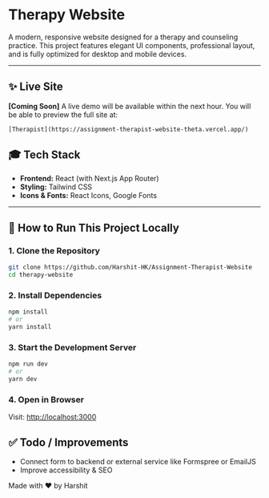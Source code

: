 # Therapy Website

A modern, responsive website designed for a therapy and counseling practice. This project features elegant UI components, professional layout, and is fully optimized for desktop and mobile devices.

---

## ✨ Live Site

**\[Coming Soon]**
A live demo will be available within the next hour. You will be able to preview the full site at:

```
[Therapist](https://assignment-therapist-website-theta.vercel.app/)
```

## 🎓 Tech Stack

* **Frontend:** React (with Next.js App Router)
* **Styling:** Tailwind CSS
* **Icons & Fonts:** React Icons, Google Fonts

---

## 📁 How to Run This Project Locally

### 1. Clone the Repository

```bash
git clone https://github.com/Harshit-HK/Assignment-Therapist-Website
cd therapy-website
```

### 2. Install Dependencies

```bash
npm install
# or
yarn install
```

### 3. Start the Development Server

```bash
npm run dev
# or
yarn dev
```

### 4. Open in Browser

Visit: [http://localhost:3000](http://localhost:3000)



## ✅ Todo / Improvements

* Connect form to backend or external service like Formspree or EmailJS
* Improve accessibility & SEO


Made with ❤️ by Harshit
